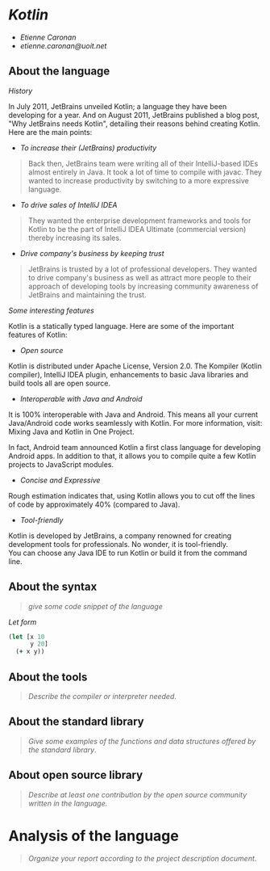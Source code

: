 # _Kotlin_

- _Etienne Caronan_
- _etienne.caronan@uoit.net_

## About the language
_History_

In July 2011, JetBrains unveiled Kotlin; a language they have been developing for a year.
And on August 2011, JetBrains published a blog post,
"Why JetBrains needs Kotlin", detailing their reasons behind creating Kotlin. Here are the main points:

- _To increase their (JetBrains) productivity_
> Back then, JetBrains team were writing all of their IntelliJ-based IDEs almost entirely in Java. It took a lot of time to compile with javac. They wanted to increase productivity by switching to a more expressive language.

- _To drive sales of IntelliJ IDEA_
>They wanted the enterprise development frameworks and tools for Kotlin to be the part of IntelliJ IDEA Ultimate (commercial version) thereby increasing its sales.

- _Drive company's business by keeping trust_
> JetBrains is trusted by a lot of professional developers. They wanted to drive company's business as well as attract more people to their approach of developing tools by increasing community awareness of JetBrains and maintaining the trust.

_Some interesting features_

Kotlin is a statically typed language. Here are some of the important features of Kotlin:

- _Open source_

Kotlin is distributed under Apache License, Version 2.0. The Kompiler (Kotlin compiler), IntelliJ IDEA plugin, enhancements to basic Java libraries and build tools all are open source.

- _Interoperable with Java and Android_

It is 100% interoperable with Java and Android. This means all your current Java/Android code works seamlessly with Kotlin. For more information, visit: Mixing Java and Kotlin in One Project.

In fact, Android team announced Kotlin a first class language for developing Android apps.  In addition to that, it allows you to compile quite a few Kotlin projects to JavaScript modules.

- _Concise and Expressive_

Rough estimation indicates that, using Kotlin allows you to cut off the lines of code by approximately 40% (compared to Java).

- _Tool-friendly_

Kotlin is developed by JetBrains, a company renowned for creating development tools for professionals. No wonder, it is tool-friendly.      
You can choose any Java IDE to run Kotlin or build it from the command line.

## About the syntax

> _give some code snippet of the language_

*Let form*

```clojure
(let [x 10
      y 20]
  (+ x y))
```

## About the tools

> _Describe the compiler or interpreter needed_.

## About the standard library

> _Give some examples of the functions and data structures
> offered by the standard library_.

## About open source library

> _Describe at least one contribution by the open source
community written in the language._

# Analysis of the language

> _Organize your report according to the project description
document_.
